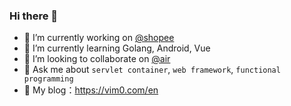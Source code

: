 ### Hi there 👋


- 🔭 I’m currently working on [@shopee](https://github.com/shopee)
- 🌱 I’m currently learning Golang, Android, Vue
- 👯 I’m looking to collaborate on [@air](https://github.com/cosmtrek/air)
- 💬 Ask me about `servlet container`, `web framework`, `functional programming`
- 👯 My blog：https://vim0.com/en

<!--START_SECTION:waka-->
<!--END_SECTION:waka-->
